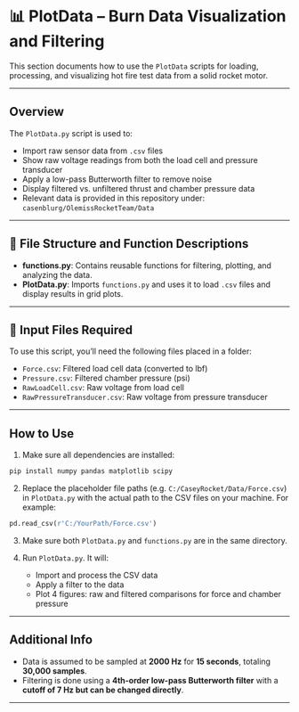 
# 📊 PlotData – Burn Data Visualization and Filtering

This section documents how to use the `PlotData` scripts for loading, processing, and visualizing hot fire test data from a solid rocket motor.

---

## Overview

The `PlotData.py` script is used to:
- Import raw sensor data from `.csv` files
- Show raw voltage readings from both the load cell and pressure transducer
- Apply a low-pass Butterworth filter to remove noise
- Display filtered vs. unfiltered thrust and chamber pressure data
- Relevant data is provided in this repository under: `casenblurg/OlemissRocketTeam/Data`



---

## 📁 File Structure and Function Descriptions

- **functions.py**: Contains reusable functions for filtering, plotting, and analyzing the data.
- **PlotData.py**: Imports `functions.py` and uses it to load `.csv` files and display results in grid plots.

---

## 📂 Input Files Required

To use this script, you’ll need the following files placed in a folder:
- `Force.csv`: Filtered load cell data (converted to lbf)
- `Pressure.csv`: Filtered chamber pressure (psi)
- `RawLoadCell.csv`: Raw voltage from load cell
- `RawPressureTransducer.csv`: Raw voltage from pressure transducer

---

## How to Use

1. Make sure all dependencies are installed:
```bash
pip install numpy pandas matplotlib scipy
```

2. Replace the placeholder file paths (e.g. `C:/CaseyRocket/Data/Force.csv`) in `PlotData.py` with the actual path to the CSV files on your machine. For example:
```python
pd.read_csv(r'C:/YourPath/Force.csv')
```
3. Make sure both `PlotData.py` and `functions.py` are in the same directory.

4. Run `PlotData.py`. It will:
   - Import and process the CSV data
   - Apply a filter to the data
   - Plot 4 figures: raw and filtered comparisons for force and chamber pressure

---

##  Additional Info

- Data is assumed to be sampled at **2000 Hz** for **15 seconds**, totaling **30,000 samples**.
- Filtering is done using a **4th-order low-pass Butterworth filter** with a **cutoff of 7 Hz but can be changed directly**.


---


